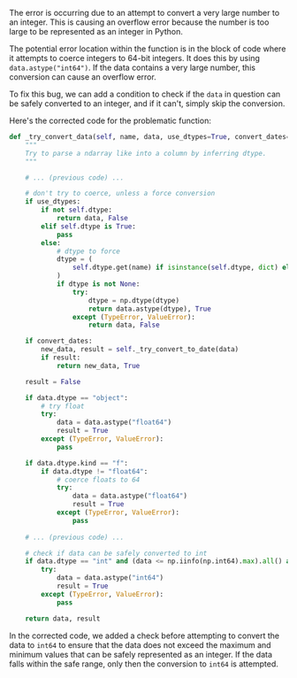 The error is occurring due to an attempt to convert a very large number to an integer. This is causing an overflow error because the number is too large to be represented as an integer in Python.

The potential error location within the function is in the block of code where it attempts to coerce integers to 64-bit integers. It does this by using `data.astype("int64")`. If the data contains a very large number, this conversion can cause an overflow error.

To fix this bug, we can add a condition to check if the `data` in question can be safely converted to an integer, and if it can't, simply skip the conversion.

Here's the corrected code for the problematic function:

```python
def _try_convert_data(self, name, data, use_dtypes=True, convert_dates=True):
    """
    Try to parse a ndarray like into a column by inferring dtype.
    """

    # ... (previous code) ...

    # don't try to coerce, unless a force conversion
    if use_dtypes:
        if not self.dtype:
            return data, False
        elif self.dtype is True:
            pass
        else:
            # dtype to force
            dtype = (
                self.dtype.get(name) if isinstance(self.dtype, dict) else self.dtype
            )
            if dtype is not None:
                try:
                    dtype = np.dtype(dtype)
                    return data.astype(dtype), True
                except (TypeError, ValueError):
                    return data, False

    if convert_dates:
        new_data, result = self._try_convert_to_date(data)
        if result:
            return new_data, True

    result = False

    if data.dtype == "object":
        # try float
        try:
            data = data.astype("float64")
            result = True
        except (TypeError, ValueError):
            pass

    if data.dtype.kind == "f":
        if data.dtype != "float64":
            # coerce floats to 64
            try:
                data = data.astype("float64")
                result = True
            except (TypeError, ValueError):
                pass
    
    # ... (previous code) ...

    # check if data can be safely converted to int
    if data.dtype == "int" and (data <= np.iinfo(np.int64).max).all() and (data >= np.iinfo(np.int64).min).all():
        try:
            data = data.astype("int64")
            result = True
        except (TypeError, ValueError):
            pass

    return data, result
```

In the corrected code, we added a check before attempting to convert the data to `int64` to ensure that the data does not exceed the maximum and minimum values that can be safely represented as an integer. If the data falls within the safe range, only then the conversion to `int64` is attempted.